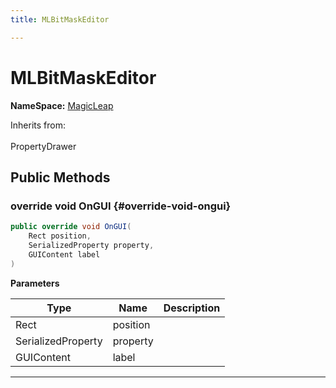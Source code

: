 ```yaml
---
title: MLBitMaskEditor

---
```


# MLBitMaskEditor



**NameSpace:** 
[MagicLeap](/unity-api/api/UnityEngine.XR.MagicLeap/UnityEngine.XR.MagicLeap.md) 





Inherits from: <br></br>PropertyDrawer




## Public Methods

### override void OnGUI {#override-void-ongui}

```csharp
public override void OnGUI(
    Rect position,
    SerializedProperty property,
    GUIContent label
)
```


**Parameters**

| Type | Name  | Description  | 
|--|--|--|
| Rect |position||
| SerializedProperty |property||
| GUIContent |label||






-----------

